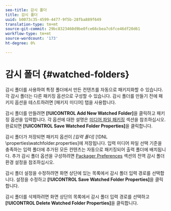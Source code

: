 ```yaml
---
seo-title: 감시 폴더
title: 감시 폴더
uuid: b0073c35-4599-4477-9f5b-28fba889f649
translation-type: tm+mt
source-git-commit: 29bc8323460d9be0fce66cbea7c6fce46df20d61
workflow-type: tm+mt
source-wordcount: '173'
ht-degree: 0%

---
```



# 감시 폴더 {#watched-folders}

감시 폴더를 사용하여 특정 폴더에서 만든 컨텐츠를 자동으로 패키지화할 수 있습니다. 각 감시 폴더는 다른 패키징 옵션으로 구성할 수 있습니다. 감시 폴더를 만들기 전에 패키지 옵션을 테스트하려면 [패키지 미디어] 탭을 사용합니다.

감시 폴더를 만들려면 **[!UICONTROL Add New Watched Folder]**&#x200B;을 클릭하고 패키징 옵션을 입력합니다. 각 옵션에 대한 설명은 [미디어 파일 패키징](../../aaxs-protecting-content/content-packaging-media-files/content-packaging-media-files-overview.md) 섹션을 참조하십시오. 완료되면 **[!UICONTROL Save Watched Folder Properties]**&#x200B;을 클릭합니다.

감시 폴더가 저장되면 패키지 옵션이 *[입력 폴더]* [!DNL \properties\watchfolder.properties]에 저장됩니다. 입력 미디어 파일 선택 기준을 충족하는 입력 폴더에 추가된 모든 컨텐츠는 자동으로 패키징되어 출력 폴더에 배치됩니다. 추가 감시 폴더 옵션을 구성하려면 [Packager Preferences](../../aaxs-reference-implementations/fam-air-app-usage/initial-fam-setup-set-prefs/initial-fam-setup-pkg-prefs.md) 섹션의 전역 감시 폴더 환경 설정을 참조하십시오.

감시 폴더 설정을 수정하려면 화면 상단에 있는 목록에서 감시 폴더 입력 경로를 선택합니다. 설정을 수정하고 **[!UICONTROL Save Watched Folder Properties]**&#x200B;을 클릭합니다.

감시 폴더를 삭제하려면 화면 상단의 목록에서 감시 폴더 입력 경로를 선택하고 **[!UICONTROL Delete Watched Folder Properties]**&#x200B;을 클릭합니다.
